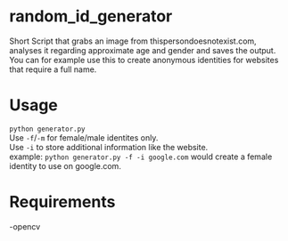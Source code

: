 # random_id_generator
Short Script that grabs an image from thispersondoesnotexist.com, analyses it regarding approximate age and gender and saves the output.\
You can for example use this to create anonymous identities for websites that require a full name.

# Usage
`python generator.py`\
Use `-f`/`-m` for female/male identites only.\
Use `-i` to store additional information like the website.\
example: `python generator.py -f -i google.com` would create a female identity to use on google.com.

# Requirements
-opencv
